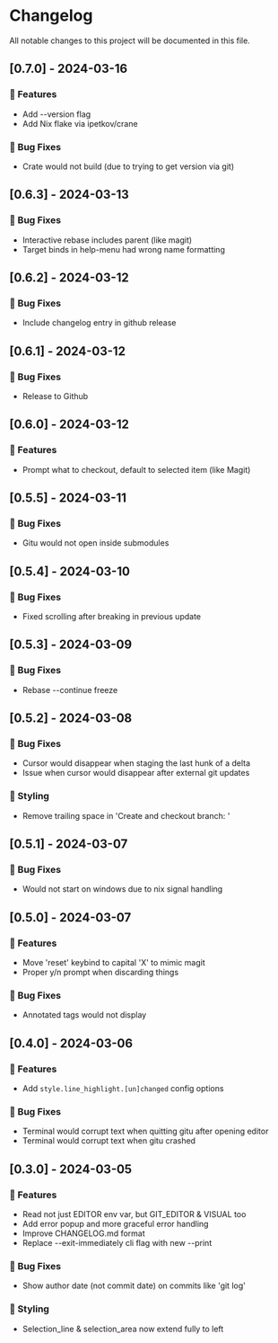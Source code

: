 # Changelog

All notable changes to this project will be documented in this file.

## [0.7.0] - 2024-03-16

### 🚀 Features

- Add --version flag
- Add Nix flake via ipetkov/crane

### 🐛 Bug Fixes

- Crate would not build (due to trying to get version via git)

## [0.6.3] - 2024-03-13

### 🐛 Bug Fixes

- Interactive rebase includes parent (like magit)
- Target binds in help-menu had wrong name formatting

## [0.6.2] - 2024-03-12

### 🐛 Bug Fixes

- Include changelog entry in github release

## [0.6.1] - 2024-03-12

### 🐛 Bug Fixes

- Release to Github

## [0.6.0] - 2024-03-12

### 🚀 Features

- Prompt what to checkout, default to selected item (like Magit)

## [0.5.5] - 2024-03-11

### 🐛 Bug Fixes

- Gitu would not open inside submodules

## [0.5.4] - 2024-03-10

### 🐛 Bug Fixes

- Fixed scrolling after breaking in previous update

## [0.5.3] - 2024-03-09

### 🐛 Bug Fixes

- Rebase --continue freeze

## [0.5.2] - 2024-03-08

### 🐛 Bug Fixes

- Cursor would disappear when staging the last hunk of a delta
- Issue when cursor would disappear after external git updates

### 🎨 Styling

- Remove trailing space in 'Create and checkout branch: '

## [0.5.1] - 2024-03-07

### 🐛 Bug Fixes

- Would not start on windows due to nix signal handling

## [0.5.0] - 2024-03-07

### 🚀 Features

- Move 'reset' keybind to capital 'X' to mimic magit
- Proper y/n prompt when discarding things

### 🐛 Bug Fixes

- Annotated tags would not display

## [0.4.0] - 2024-03-06

### 🚀 Features

- Add `style.line_highlight.[un]changed` config options

### 🐛 Bug Fixes

- Terminal would corrupt text when quitting gitu after opening editor
- Terminal would corrupt text when gitu crashed

## [0.3.0] - 2024-03-05

### 🚀 Features

- Read not just EDITOR env var, but GIT_EDITOR & VISUAL too
- Add error popup and more graceful error handling
- Improve CHANGELOG.md format
- Replace --exit-immediately cli flag with new --print

### 🐛 Bug Fixes

- Show author date (not commit date) on commits like 'git log'

### 🎨 Styling

- Selection_line & selection_area now extend fully to left

